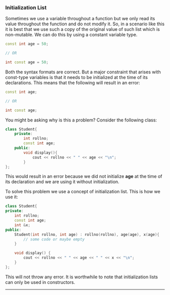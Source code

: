 ### Initialization List

Sometimes we use a variable throughout a function but we only read its value throughout the function and do not modify it. So, in a scenario like this it is best that we use such a copy of the original value of such list which is non-mutable. We can do this by using a constant variable type.

```C++
const int age = 50;

// OR

int const age = 50;
```

Both the syntax formats are correct. But a major constraint that arises with const-type variables is that it needs to be initialized at the time of its declarations. This means that the following will result in an error:

```C++
const int age;

// OR 

int const age;
```

You might be asking why is this a problem? Consider the following class:


```C++
class Student{
	private:
		int rollno;
		const int age;
	public:
		void display(){
			cout << rollno << " " << age << "\n";
		}
};
```

This would result in an error because we did not initialize **age** at the time of its declaration and we are using it without initialization.

To solve this problem we use a concept of initialization list. This is how we use it:

```C++
class Student{
private:
	int rollno;
	const int age;
	int &x;
public:
	Student(int rollno, int age) : rollno(rollno), age(age), x(age){
		// some code or maybe empty
	}

	void display() {
		cout << rollno << " " << age << " " << x << "\n";
	}
};
```

This will not throw any error. It is worthwhile to note that initialization lists can only be used in constructors.

---

